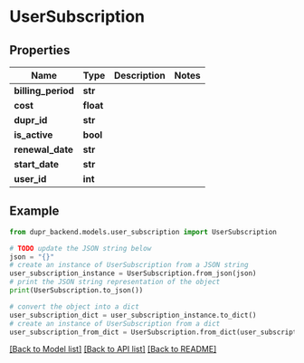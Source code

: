 # UserSubscription


## Properties

Name | Type | Description | Notes
------------ | ------------- | ------------- | -------------
**billing_period** | **str** |  | 
**cost** | **float** |  | 
**dupr_id** | **str** |  | 
**is_active** | **bool** |  | 
**renewal_date** | **str** |  | 
**start_date** | **str** |  | 
**user_id** | **int** |  | 

## Example

```python
from dupr_backend.models.user_subscription import UserSubscription

# TODO update the JSON string below
json = "{}"
# create an instance of UserSubscription from a JSON string
user_subscription_instance = UserSubscription.from_json(json)
# print the JSON string representation of the object
print(UserSubscription.to_json())

# convert the object into a dict
user_subscription_dict = user_subscription_instance.to_dict()
# create an instance of UserSubscription from a dict
user_subscription_from_dict = UserSubscription.from_dict(user_subscription_dict)
```
[[Back to Model list]](../README.md#documentation-for-models) [[Back to API list]](../README.md#documentation-for-api-endpoints) [[Back to README]](../README.md)


